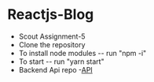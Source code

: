 # Reactjs-Blog
- Scout Assignment-5
- Clone the repository
- To install node modules
-- run "npm -i"
- To start 
-- run "yarn start"
- Backend Api repo -[API](https://github.com/GaneshJampa/first-nodejs-blog-api)
